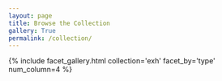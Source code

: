 ```yaml
---
layout: page
title: Browse the Collection
gallery: True
permalink: /collection/
---
```


{% include facet_gallery.html collection='exh' facet_by='type'  num_column=4 %}
